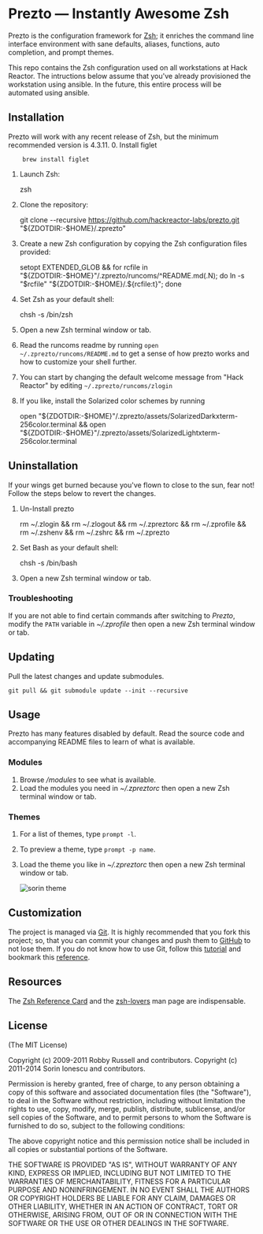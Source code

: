 Prezto — Instantly Awesome Zsh
==============================

Prezto is the configuration framework for [Zsh][1]; it enriches the command line
interface environment with sane defaults, aliases, functions, auto completion,
and prompt themes.

This repo contains the Zsh configuration used on all workstations at Hack Reactor.
The intructions below assume that you've already provisioned the workstation
using ansible. In the future, this entire process will be automated using ansible.

Installation
------------

Prezto will work with any recent release of Zsh, but the minimum recommended
version is 4.3.11.
  0. Install figlet

        brew install figlet

  1. Launch Zsh:

        zsh

  2. Clone the repository:

        git clone --recursive https://github.com/hackreactor-labs/prezto.git "${ZDOTDIR:-$HOME}/.zprezto"

  3. Create a new Zsh configuration by copying the Zsh configuration files
     provided:

        setopt EXTENDED_GLOB && for rcfile in "${ZDOTDIR:-$HOME}"/.zprezto/runcoms/^README.md(.N); do ln -s "$rcfile" "${ZDOTDIR:-$HOME}/.${rcfile:t}"; done

  4. Set Zsh as your default shell:

        chsh -s /bin/zsh

  5. Open a new Zsh terminal window or tab.

  6. Read the runcoms readme by running `open ~/.zprezto/runcoms/README.md` to get a sense of how prezto works and how to customize your shell further.

  7. You can start by changing the default welcome message from "Hack Reactor" by editing `~/.zprezto/runcoms/zlogin`
  
  8. If you like, install the Solarized color schemes by running

        open "${ZDOTDIR:-$HOME}"/.zprezto/assets/SolarizedDarkxterm-256color.terminal && open "${ZDOTDIR:-$HOME}"/.zprezto/assets/SolarizedLightxterm-256color.terminal

Uninstallation
------------

If your wings get burned because you've flown to close to the sun, fear not! Follow the steps below to revert the changes.

  1. Un-Install prezto

        rm ~/.zlogin && rm ~/.zlogout && rm ~/.zpreztorc && rm ~/.zprofile && rm ~/.zshenv && rm ~/.zshrc && rm ~/.zprezto

  2. Set Bash as your default shell:

        chsh -s /bin/bash

  3. Open a new Zsh terminal window or tab.
  
  
### Troubleshooting

If you are not able to find certain commands after switching to *Prezto*,
modify the `PATH` variable in *~/.zprofile* then open a new Zsh terminal
window or tab.

Updating
--------

Pull the latest changes and update submodules.

    git pull && git submodule update --init --recursive

Usage
-----

Prezto has many features disabled by default. Read the source code and
accompanying README files to learn of what is available.

### Modules

  1. Browse */modules* to see what is available.
  2. Load the modules you need in *~/.zpreztorc* then open a new Zsh terminal
     window or tab.

### Themes

  1. For a list of themes, type `prompt -l`.
  2. To preview a theme, type `prompt -p name`.
  3. Load the theme you like in *~/.zpreztorc* then open a new Zsh terminal
     window or tab.

     ![sorin theme][2]

Customization
-------------

The project is managed via [Git][3]. It is highly recommended that you fork this
project; so, that you can commit your changes and push them to [GitHub][4] to
not lose them. If you do not know how to use Git, follow this [tutorial][5] and
bookmark this [reference][6].

Resources
---------

The [Zsh Reference Card][7] and the [zsh-lovers][8] man page are indispensable.

License
-------

(The MIT License)

Copyright (c) 2009-2011 Robby Russell and contributors.
Copyright (c) 2011-2014 Sorin Ionescu and contributors.

Permission is hereby granted, free of charge, to any person obtaining a copy of
this software and associated documentation files (the "Software"), to deal in
the Software without restriction, including without limitation the rights to
use, copy, modify, merge, publish, distribute, sublicense, and/or sell copies
of the Software, and to permit persons to whom the Software is furnished to do
so, subject to the following conditions:

The above copyright notice and this permission notice shall be included in all
copies or substantial portions of the Software.

THE SOFTWARE IS PROVIDED "AS IS", WITHOUT WARRANTY OF ANY KIND, EXPRESS OR
IMPLIED, INCLUDING BUT NOT LIMITED TO THE WARRANTIES OF MERCHANTABILITY,
FITNESS FOR A PARTICULAR PURPOSE AND NONINFRINGEMENT. IN NO EVENT SHALL THE
AUTHORS OR COPYRIGHT HOLDERS BE LIABLE FOR ANY CLAIM, DAMAGES OR OTHER
LIABILITY, WHETHER IN AN ACTION OF CONTRACT, TORT OR OTHERWISE, ARISING FROM,
OUT OF OR IN CONNECTION WITH THE SOFTWARE OR THE USE OR OTHER DEALINGS IN THE
SOFTWARE.

[1]: http://www.zsh.org
[2]: http://i.imgur.com/nBEEZ.png "sorin theme"
[3]: http://git-scm.com
[4]: https://github.com
[5]: http://gitimmersion.com
[6]: http://gitref.org
[7]: http://www.bash2zsh.com/zsh_refcard/refcard.pdf
[8]: http://grml.org/zsh/zsh-lovers.html

